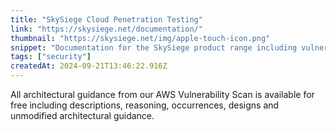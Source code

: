 ```yaml
---
title: "SkySiege Cloud Penetration Testing"
link: "https://skysiege.net/documentation/"
thumbnail: "https://skysiege.net/img/apple-touch-icon.png"
snippet: "Documentation for the SkySiege product range including vulnerability listings, test details and resolutions"
tags: ["security"]
createdAt: 2024-09-21T13:46:22.916Z
---
```

All architectural guidance from our AWS Vulnerability Scan is available for free including descriptions, reasoning, occurrences, designs and unmodified architectural guidance.
